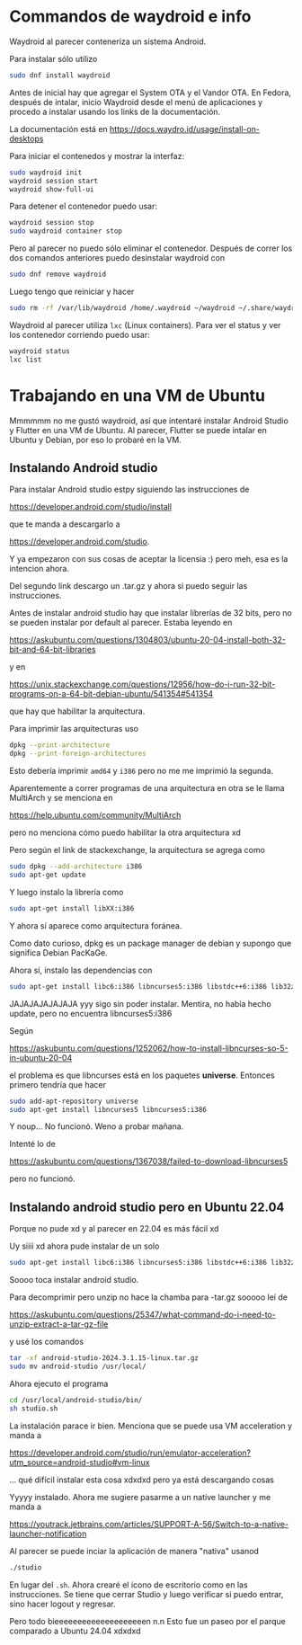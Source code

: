 # Commandos de waydroid e info

Waydroid al parecer conteneriza un sistema Android.

Para instalar sólo utilizo

```Bash
sudo dnf install waydroid
```

Antes de inicial hay que agregar el System OTA y el Vandor OTA. En Fedora, después de intalar, inicio Waydroid desde el menú de aplicaciones y procedo a instalar usando los links de la documentación.

La documentación está en https://docs.waydro.id/usage/install-on-desktops

Para iniciar el contenedos y mostrar la interfaz:

```Bash
sudo waydroid init
waydroid session start
waydroid show-full-ui
```

Para detener el contenedor puedo usar:

```Bash
waydroid session stop
sudo waydroid container stop
```

Pero al parecer no puedo sólo eliminar el contenedor. Después de correr los dos comandos anteriores puedo desinstalar waydroid con

```Bash
sudo dnf remove waydroid
```

Luego tengo que reiniciar y hacer

```Bash
sudo rm -rf /var/lib/waydroid /home/.waydroid ~/waydroid ~/.share/waydroid ~/.local/share/applications/*android* ~/.local/share/waydroid
```

Waydroid al parecer utiliza `lxc` (Linux containers). Para ver el status y ver los contenedor corriendo puedo usar:

```Bash
waydroid status
lxc list
```

# Trabajando en una VM de Ubuntu

Mmmmmm no me gustó waydroid, así que intentaré instalar Android Studio y Flutter en una VM de Ubuntu. Al parecer, Flutter se puede intalar en Ubuntu y Debian, por eso lo probaré en la VM.

## Instalando Android studio

Para instalar Android studio estpy siguiendo las instrucciones de 

<https://developer.android.com/studio/install>

que te manda a descargarlo a 

<https://developer.android.com/studio>.

Y ya empezaron con sus cosas de aceptar la licensia :) pero meh, esa es la intencion ahora.

Del segundo link descargo un .tar.gz y ahora si puedo seguir las instrucciones.


Antes de instalar android studio hay que instalar librerías de 32 bits, pero no se pueden instalar por default al parecer. Estaba leyendo en

<https://askubuntu.com/questions/1304803/ubuntu-20-04-install-both-32-bit-and-64-bit-libraries>

y en 

<https://unix.stackexchange.com/questions/12956/how-do-i-run-32-bit-programs-on-a-64-bit-debian-ubuntu/541354#541354> 

que hay que habilitar la arquitectura.

Para imprimir las arquitecturas uso 

```Bash
dpkg --print-architecture
dpkg --print-foreign-architectures
```

Esto debería imprimir `amd64` y `i386` pero no me me imprimió la segunda.


Aparentemente a correr programas de una arquitectura en otra se le llama MultiArch y se menciona en 

<https://help.ubuntu.com/community/MultiArch>

pero no menciona cómo puedo habilitar la otra arquitectura xd

Pero según el link de stackexchange, la arquitectura se agrega como 

```Bash
sudo dpkg --add-architecture i386
sudo apt-get update
```

Y luego instalo la librería como 

```Bash
sudo apt-get install libXX:i386
```

Y ahora sí aparece como arquitectura foránea. 

Como dato curioso, dpkg es un package manager de debian y supongo que significa Debian PacKaGe.

Ahora sí, instalo las dependencias con

```Bash
sudo apt-get install libc6:i386 libncurses5:i386 libstdc++6:i386 lib32z1 libbz2-1.0:i386
```

JAJAJAJAJAJAJA yyy sigo sin poder instalar. Mentira, no había hecho update, pero no encuentra libncurses5:i386

Según 

<https://askubuntu.com/questions/1252062/how-to-install-libncurses-so-5-in-ubuntu-20-04>

el problema es que libncurses está en los paquetes **universe**. Entonces primero tendría que hacer

```Bash
sudo add-apt-repository universe
sudo apt-get install libncurses5 libncurses5:i386
```

Y noup... No funcionó. Weno a probar mañana.

Intenté lo de 

https://askubuntu.com/questions/1367038/failed-to-download-libncurses5

pero no funcionó.

## Instalando android studio pero en Ubuntu 22.04

Porque no pude xd y al parecer en 22.04 es más fácil xd 

Uy siiii xd ahora pude instalar de un solo 

```Bash
sudo apt-get install libc6:i386 libncurses5:i386 libstdc++6:i386 lib32z1 libbz2-1.0:i386
```

Soooo toca instalar android studio.

Para decomprimir pero unzip no hace la chamba para -tar.gz sooooo leí de 

<https://askubuntu.com/questions/25347/what-command-do-i-need-to-unzip-extract-a-tar-gz-file> 

y usé los comandos 

```Bash
tar -xf android-studio-2024.3.1.15-linux.tar.gz
sudo mv android-studio /usr/local/
```

Ahora ejecuto el programa

```Bash
cd /usr/local/android-studio/bin/
sh studio.sh
```

La instalación parace ir bien. Menciona que se puede usa VM acceleration y manda a 

<https://developer.android.com/studio/run/emulator-acceleration?utm_source=android-studio#vm-linux>

... qué difícil instalar esta cosa xdxdxd
pero ya está descargando cosas

Yyyyy instalado. Ahora me sugiere pasarme a un native launcher y me manda a 

<https://youtrack.jetbrains.com/articles/SUPPORT-A-56/Switch-to-a-native-launcher-notification>

Al parecer se puede inciar la aplicación de manera "nativa" usanod 

```Bash
./studio
```

En lugar del `.sh`. Ahora crearé el ícono de escritorio como en las instrucciones. Se tiene que cerrar Studio y luego verificar si puedo entrar, sino hacer logout y regresar.

Pero todo bieeeeeeeeeeeeeeeeeeeen n.n Esto fue un paseo por el parque comparado a Ubuntu 24.04 xdxdxd


